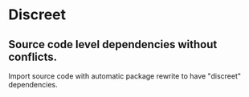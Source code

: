# Discreet  

## Source code level dependencies without conflicts.

Import source code with automatic package rewrite to have "discreet" dependencies.
